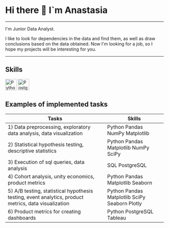 # Hi there 👋 I`m Anastasia
____
I'm Junior Data Analyst.

I like to look for dependencies in the data and find them, as well as draw conclusions based on the data obtained.
Now I'm looking for a job, so I hope my projects will be interesting for you.
____

## Skills

<p align="left">
<a href="https://www.python.org/" target="_blank" rel="noreferrer"><img src="https://raw.githubusercontent.com/danielcranney/readme-generator/main/public/icons/skills/python-colored.svg" width="36" height="36" alt="Python" /></a>
<a href="https://www.postgresql.org/" target="_blank" rel="noreferrer"><img src="https://raw.githubusercontent.com/danielcranney/readme-generator/main/public/icons/skills/postgresql-colored.svg" width="36" height="36" alt="PostgreSQL" /></a>
</p>
  
## Examples of implemented tasks
  
|Tasks | Skills |
|--------------|----------------------|
|1)	Data preprocessing, exploratory data analysis, data visualization|Python Pandas NumPy Matplotlib|
|2) Statistical hypothesis testing, descriptive statistics	|Python Pandas Matplotlib NumPy SciPy|
|3)	Execution of sql queries, data analysis	|SQL PostgreSQL|
|4)	Cohort analysis, unity economics, product metrics|	Python Pandas Matplotlib Seaborn|
|5) A/B testing, statistical hypothesis testing, event analytics, product metrics, data visualization|Python Pandas Matplotlib SciPy Seaborn Plotly|
|6)	Product metrics for creating dashboards|	Python PostgreSQL Tableau|
